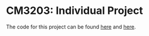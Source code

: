 # CM3203: Individual Project
The code for this project can be found [here](https://github.com/theobaur13/ESOTERIC) and [here](https://github.com/theobaur13/ESOTERIC-website).